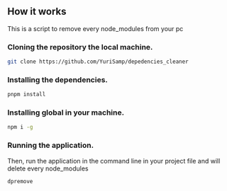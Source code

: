 ## How it works

This is a script to remove every node_modules from your pc

### Cloning the repository the local machine.

```bash
git clone https://github.com/YuriSamp/depedencies_cleaner
```

### Installing the dependencies.

```bash
pnpm install
```

### Installing global in your machine.

```bash
npm i -g
```

### Running the application.

Then, run the application in the command line in your project file and will delete every node_modules

```bash
dpremove
```
